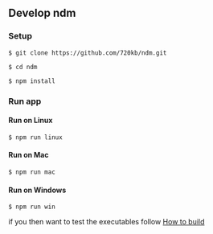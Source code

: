 
## Develop ndm

### Setup

`$ git clone https://github.com/720kb/ndm.git`

`$ cd ndm`

`$ npm install`

### Run app

#### Run on Linux
`$ npm run linux`

#### Run on Mac
`$ npm run mac`

#### Run on Windows
`$ npm run win`


if you then want to test the executables follow [How to build](https://github.com/720kb/ndm/blob/master/doc/BUILD.md)

